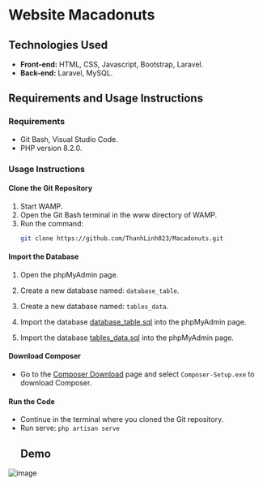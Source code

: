 
# Website Macadonuts

## Technologies Used
- **Front-end:** HTML, CSS, Javascript, Bootstrap, Laravel.
- **Back-end:** Laravel, MySQL.

## Requirements and Usage Instructions

### Requirements
- Git Bash, Visual Studio Code.
- PHP version 8.2.0.

### Usage Instructions

#### Clone the Git Repository
1. Start WAMP.
2. Open the Git Bash terminal in the www directory of WAMP.
3. Run the command:
    ```bash
    git clone https://github.com/ThanhLinh023/Macadonuts.git
    ```

#### Import the Database
1. Open the phpMyAdmin page.
2. Create a new database named: `database_table`.
3. Create a new database named: `tables_data`.
4. Import the database [database_table.sql](https://github.com/ThanhLinh023/Macadonuts/blob/master/database/database_table.sql) into the phpMyAdmin page.
   
5. Import the database [tables_data.sql](https://github.com/ThanhLinh023/Macadonuts/blob/master/database/tables_data.sql) into the phpMyAdmin page.
     

#### Download Composer
- Go to the [Composer Download](https://getcomposer.org/download/) page and select `Composer-Setup.exe` to download Composer.

#### Run the Code
- Continue in the terminal where you cloned the Git repository.
- Run serve: `php artisan serve`
  ## Demo
 ![image](https://github.com/ThanhLinh023/Macadonuts/assets/101008308/fcffdae5-a26f-40a5-be62-a1e451fc7a4d)


